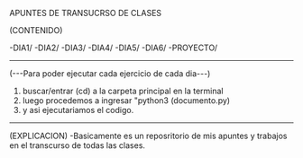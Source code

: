 APUNTES DE TRANSUCRSO DE CLASES

(CONTENIDO)

-DIA1/
-DIA2/
-DIA3/
-DIA4/
-DIA5/
-DIA6/
-PROYECTO/

--------------------------------------------------------------

(---Para poder ejecutar cada ejercicio de cada dia---)

1. buscar/entrar (cd) a la carpeta principal en la terminal
2. luego procedemos a ingresar "python3 (documento.py)
3. y asi ejecutariamos el codigo.

---------------------------------------------------------------
(EXPLICACION)
-Basicamente es un reposritorio de mis apuntes y trabajos en el transcurso de todas las clases.
